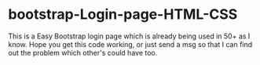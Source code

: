 # bootstrap-Login-page-HTML-CSS
This is a Easy Bootstrap login page which is already being used in 50+ as I know. Hope you get this code working, or just send a msg so that I can find out the problem which other's could have too.
